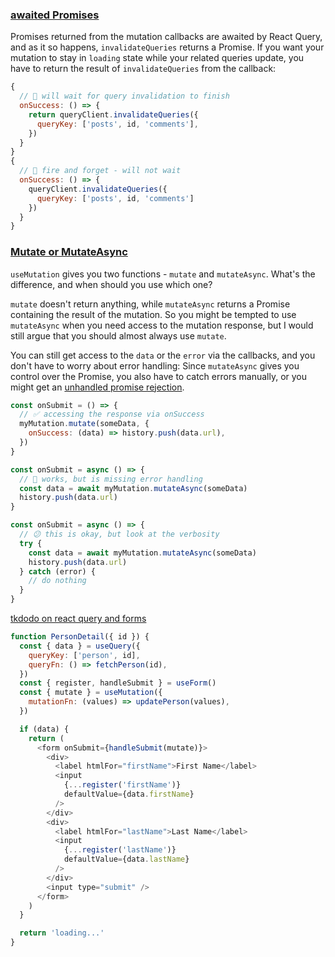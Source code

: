 ### [awaited Promises](https://tkdodo.eu/blog/mastering-mutations-in-react-query#awaited-promises)

Promises returned from the mutation callbacks are awaited by React Query, and as it so happens, `invalidateQueries` returns a Promise. If you want your mutation to stay in `loading` state while your related queries update, you have to return the result of `invalidateQueries` from the callback:
``` js
{
  // 🎉 will wait for query invalidation to finish
  onSuccess: () => {
    return queryClient.invalidateQueries({
      queryKey: ['posts', id, 'comments'],
    })
  }
}
{
  // 🚀 fire and forget - will not wait
  onSuccess: () => {
    queryClient.invalidateQueries({
      queryKey: ['posts', id, 'comments']
    })
  }
}
```
### [Mutate or MutateAsync](https://tkdodo.eu/blog/mastering-mutations-in-react-query#mutate-or-mutateasync)
`useMutation` gives you two functions - `mutate` and `mutateAsync`. What's the difference, and when should you use which one?

`mutate` doesn't return anything, while `mutateAsync` returns a Promise containing the result of the mutation. So you might be tempted to use `mutateAsync` when you need access to the mutation response, but I would still argue that you should almost always use `mutate`.

You can still get access to the `data` or the `error` via the callbacks, and you don't have to worry about error handling: Since `mutateAsync` gives you control over the Promise, you also have to catch errors manually, or you might get an [unhandled promise rejection](https://stackoverflow.com/questions/40500490/what-is-an-unhandled-promise-rejection).
``` js
const onSubmit = () => {
  // ✅ accessing the response via onSuccess
  myMutation.mutate(someData, {
    onSuccess: (data) => history.push(data.url),
  })
}

const onSubmit = async () => {
  // 🚨 works, but is missing error handling
  const data = await myMutation.mutateAsync(someData)
  history.push(data.url)
}

const onSubmit = async () => {
  // 😕 this is okay, but look at the verbosity
  try {
    const data = await myMutation.mutateAsync(someData)
    history.push(data.url)
  } catch (error) {
    // do nothing
  }
}
```


[tkdodo on react query and forms](https://tkdodo.eu/blog/react-query-and-forms)

``` js
function PersonDetail({ id }) {
  const { data } = useQuery({
    queryKey: ['person', id],
    queryFn: () => fetchPerson(id),
  })
  const { register, handleSubmit } = useForm()
  const { mutate } = useMutation({
    mutationFn: (values) => updatePerson(values),
  })

  if (data) {
    return (
      <form onSubmit={handleSubmit(mutate)}>
        <div>
          <label htmlFor="firstName">First Name</label>
          <input
            {...register('firstName')}
            defaultValue={data.firstName}
          />
        </div>
        <div>
          <label htmlFor="lastName">Last Name</label>
          <input
            {...register('lastName')}
            defaultValue={data.lastName}
          />
        </div>
        <input type="submit" />
      </form>
    )
  }

  return 'loading...'
}
```